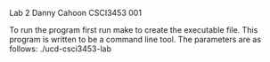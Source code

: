 Lab 2
Danny Cahoon
CSCI3453 001

To run the program first run make to create the executable file.
This program is written to be a command line tool. The parameters are as follows:
  ./ucd-csci3453-lab
